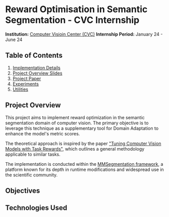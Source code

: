 # Reward Optimisation in Semantic Segmentation - CVC Internship
**Institution:** [Computer Visioin Center (CVC)](https://www.cvc.uab.es/)
**Internship Period:** January 24 - June 24

## Table of Contents
1. [Implementation Details](#Implementation)
2. [Project Overview Slides](#Resources/rewardOptimisation.md)
3. [Project Paper](#Todo)
4. [Experiments](#Todo) <!-- Raw experiment data and insights-->
5. [Utilities](#Todo)

## Project Overview

This project aims to implement reward optimization in the semantic segmentation domain of computer vision. The primary objective is to leverage this technique as a supplementary tool for Domain Adaptation to enhance the model's metric scores.

The theoretical approach is inspired by the paper ["Tuning Computer Vision Models with Task Rewards"](https://arxiv.org/pdf/2302.08242), which outlines a general methodology applicable to similar tasks.

The implementation is conducted within the [MMSegmentation framework](https://mmsegmentation.readthedocs.io/en/latest/), a platform known for its depth in runtime modifications and widespread use in the scientific community.


## Objectives

## Technologies Used
